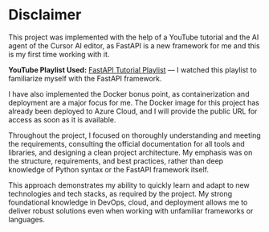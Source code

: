 # Disclaimer

This project was implemented with the help of a YouTube tutorial and the AI agent of the Cursor AI editor, as FastAPI is a new framework for me and this is my first time working with it.

**YouTube Playlist Used:**
[FastAPI Tutorial Playlist](https://www.youtube.com/playlist?list=PL-2EBeDYMIbTJrr9qaedn3K_5oe0l4krY) — I watched this playlist to familiarize myself with the FastAPI framework.

I have also implemented the Docker bonus point, as containerization and deployment are a major focus for me. The Docker image for this project has already been deployed to Azure Cloud, and I will provide the public URL for access as soon as it is available.

Throughout the project, I focused on thoroughly understanding and meeting the requirements, consulting the official documentation for all tools and libraries, and designing a clean project architecture. My emphasis was on the structure, requirements, and best practices, rather than deep knowledge of Python syntax or the FastAPI framework itself.

This approach demonstrates my ability to quickly learn and adapt to new technologies and tech stacks, as required by the project. My strong foundational knowledge in DevOps, cloud, and deployment allows me to deliver robust solutions even when working with unfamiliar frameworks or languages. 